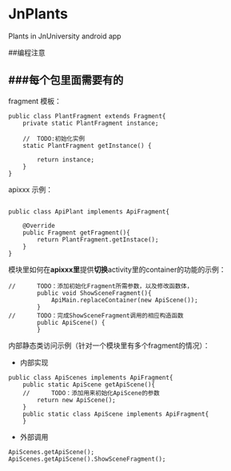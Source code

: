 # JnPlants
Plants in JnUniversity android app 

##编程注意

###每个包里面需要有的 
----
fragment 模板：

```
public class PlantFragment extends Fragment{
    private static PlantFragment instance;

	//  TODO:初始化实例
    static PlantFragment getInstance() {

        return instance;
    }
}
```

apixxx 示例：

```

public class ApiPlant implements ApiFragment{

    @Override
    public Fragment getFragment(){
        return PlantFragment.getInstace();
    }
}
```

模块里如何在**apixxx里**提供**切换**activity里的container的功能的示例：

```
//      TODO：添加初始化Fragment所需参数，以及修改函数体，
        public void ShowSceneFragment(){
            ApiMain.replaceContainer(new ApiScene());
        }
//      TODO：完成ShowSceneFragment调用的相应构造函数
        public ApiScene() {
        }
```

内部静态类访问示例（针对一个模块里有多个fragment的情况）：

- 内部实现

```
public class ApiScenes implements ApiFragment{
    public static ApiScene getApiScene(){
    //      TODO：添加用来初始化ApiScene的参数
        return new ApiScene();
    }
    public static class ApiScene implements ApiFragment{
    }
```
- 外部调用

```
ApiScenes.getApiScene();
ApiScenes.getApiScene().ShowSceneFragment();
```